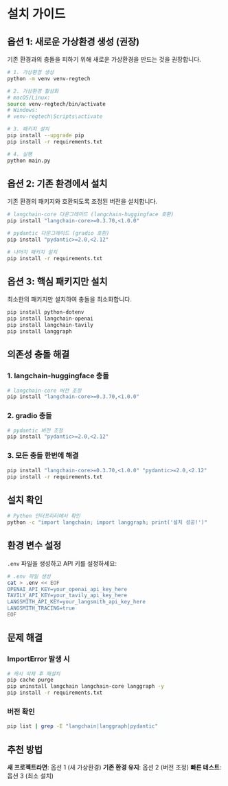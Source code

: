 # 설치 가이드

## 옵션 1: 새로운 가상환경 생성 (권장)

기존 환경과의 충돌을 피하기 위해 새로운 가상환경을 만드는 것을 권장합니다.

```bash
# 1. 가상환경 생성
python -m venv venv-regtech

# 2. 가상환경 활성화
# macOS/Linux:
source venv-regtech/bin/activate
# Windows:
# venv-regtech\Scripts\activate

# 3. 패키지 설치
pip install --upgrade pip
pip install -r requirements.txt

# 4. 실행
python main.py
```

## 옵션 2: 기존 환경에서 설치

기존 환경의 패키지와 호환되도록 조정된 버전을 설치합니다.

```bash
# langchain-core 다운그레이드 (langchain-huggingface 호환)
pip install "langchain-core>=0.3.70,<1.0.0"

# pydantic 다운그레이드 (gradio 호환)
pip install "pydantic>=2.0,<2.12"

# 나머지 패키지 설치
pip install -r requirements.txt
```

## 옵션 3: 핵심 패키지만 설치

최소한의 패키지만 설치하여 충돌을 최소화합니다.

```bash
pip install python-dotenv
pip install langchain-openai
pip install langchain-tavily
pip install langgraph
```

## 의존성 충돌 해결

### 1. langchain-huggingface 충돌
```bash
# langchain-core 버전 조정
pip install "langchain-core>=0.3.70,<1.0.0"
```

### 2. gradio 충돌
```bash
# pydantic 버전 조정
pip install "pydantic>=2.0,<2.12"
```

### 3. 모든 충돌 한번에 해결
```bash
pip install "langchain-core>=0.3.70,<1.0.0" "pydantic>=2.0,<2.12"
pip install -r requirements.txt
```

## 설치 확인

```bash
# Python 인터프리터에서 확인
python -c "import langchain; import langgraph; print('설치 성공!')"
```

## 환경 변수 설정

`.env` 파일을 생성하고 API 키를 설정하세요:

```bash
# .env 파일 생성
cat > .env << EOF
OPENAI_API_KEY=your_openai_api_key_here
TAVILY_API_KEY=your_tavily_api_key_here
LANGSMITH_API_KEY=your_langsmith_api_key_here
LANGSMITH_TRACING=true
EOF
```

## 문제 해결

### ImportError 발생 시
```bash
# 캐시 삭제 후 재설치
pip cache purge
pip uninstall langchain langchain-core langgraph -y
pip install -r requirements.txt
```

### 버전 확인
```bash
pip list | grep -E "langchain|langgraph|pydantic"
```

## 추천 방법

**새 프로젝트라면**: 옵션 1 (새 가상환경)
**기존 환경 유지**: 옵션 2 (버전 조정)
**빠른 테스트**: 옵션 3 (최소 설치)
